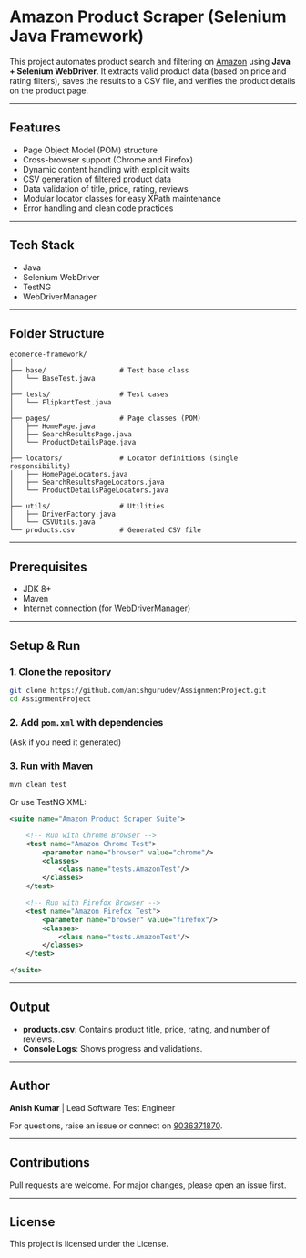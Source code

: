 # Amazon Product Scraper (Selenium Java Framework)

This project automates product search and filtering on [Amazon](https://www.amazon.com) using **Java + Selenium WebDriver**. It extracts valid product data (based on price and rating filters), saves the results to a CSV file, and verifies the product details on the product page.

---

## Features
- Page Object Model (POM) structure
- Cross-browser support (Chrome and Firefox)
- Dynamic content handling with explicit waits
- CSV generation of filtered product data
- Data validation of title, price, rating, reviews
- Modular locator classes for easy XPath maintenance
- Error handling and clean code practices

---

## Tech Stack
- Java
- Selenium WebDriver
- TestNG
- WebDriverManager

---

## Folder Structure
```
ecomerce-framework/
│
├── base/                  # Test base class
│   └── BaseTest.java
│
├── tests/                 # Test cases
│   └── FlipkartTest.java
│
├── pages/                 # Page classes (POM)
│   ├── HomePage.java
│   ├── SearchResultsPage.java
│   └── ProductDetailsPage.java
│
├── locators/              # Locator definitions (single responsibility)
│   ├── HomePageLocators.java
│   ├── SearchResultsPageLocators.java
│   └── ProductDetailsPageLocators.java
│
├── utils/                 # Utilities
│   ├── DriverFactory.java
│   └── CSVUtils.java
└── products.csv           # Generated CSV file
```

---

## Prerequisites
- JDK 8+
- Maven
- Internet connection (for WebDriverManager)

---

## Setup & Run

### 1. Clone the repository
```bash
git clone https://github.com/anishgurudev/AssignmentProject.git
cd AssignmentProject
```

### 2. Add `pom.xml` with dependencies
(Ask if you need it generated)

### 3. Run with Maven
```bash
mvn clean test
```

Or use TestNG XML:
```xml
<suite name="Amazon Product Scraper Suite">

    <!-- Run with Chrome Browser -->
    <test name="Amazon Chrome Test">
        <parameter name="browser" value="chrome"/>
        <classes>
            <class name="tests.AmazonTest"/>
        </classes>
    </test>

    <!-- Run with Firefox Browser -->
    <test name="Amazon Firefox Test">
        <parameter name="browser" value="firefox"/>
        <classes>
            <class name="tests.AmazonTest"/>
        </classes>
    </test>

</suite>
```

---

## Output
- **products.csv**: Contains product title, price, rating, and number of reviews.
- **Console Logs**: Shows progress and validations.

---

## Author
**Anish Kumar**  |  Lead Software Test Engineer

For questions, raise an issue or connect on [9036371870](9036371870).

---

## Contributions
Pull requests are welcome. For major changes, please open an issue first.

---

## License
This project is licensed under the License.
